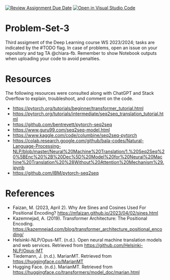 [![Review Assignment Due Date](https://classroom.github.com/assets/deadline-readme-button-24ddc0f5d75046c5622901739e7c5dd533143b0c8e959d652212380cedb1ea36.svg)](https://classroom.github.com/a/aVmkumDX)
[![Open in Visual Studio Code](https://classroom.github.com/assets/open-in-vscode-718a45dd9cf7e7f842a935f5ebbe5719a5e09af4491e668f4dbf3b35d5cca122.svg)](https://classroom.github.com/online_ide?assignment_repo_id=12710840&assignment_repo_type=AssignmentRepo)
# Problem-Set-3

Third assigment of the Deep Learning course WS 2023/2024; tasks are indicated by the #TODO flag. In case of problems, open an issue on your repository and tag TA @chiara-fb.
Remember to show Notebook outputs when uploading your code to avoid penalties.

# Resources
The following resources were consulted along with ChatGPT and Stack Overflow to explain, troubleshoot, and comment on the code.
- https://pytorch.org/tutorials/beginner/transformer_tutorial.html
- https://pytorch.org/tutorials/intermediate/seq2seq_translation_tutorial.html
- https://github.com/bentrevett/pytorch-seq2seq
- https://www.guru99.com/seq2seq-model.html
- https://www.kaggle.com/code/columbine/seq2seq-pytorch
- https://colab.research.google.com/github/bala-codes/Natural-Language-Processing-NLP/blob/master/Neural%20Machine%20Translation/1.%20Seq2Seq%20%5BEnc%20%2B%20Dec%5D%20Model%20for%20Neural%20Machine%20Translation%20%28Without%20Attention%20Mechanism%29.ipynb
- https://github.com/IBM/pytorch-seq2seq

# References
- Faizan, M. (2023, April 2). Why Are Sines and Cosines Used For Positional Encoding? https://mfaizan.github.io/2023/04/02/sines.html
- Kazemnejad, A. (2019). Transformer Architecture: The Positional Encoding. https://kazemnejad.com/blog/transformer_architecture_positional_encoding/
- Helsinki-NLP/Opus-MT. (n.d.). Open neural machine translation models and web services. Retrieved from https://github.com/Helsinki-NLP/Opus-MT
- Tiedemann, J. (n.d.). MarianMT. Retrieved from https://huggingface.co/MarianMT
- Hugging Face. (n.d.). MarianMT. Retrieved from https://huggingface.co/transformers/model_doc/marian.html
